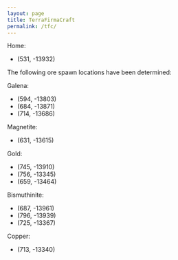 ```yaml
---
layout: page
title: TerraFirmaCraft
permalink: /tfc/
---
```


Home:

* (531, -13932)

The following ore spawn locations have been determined:

Galena:

* (594, -13803)
* (684, -13871)
* (714, -13686)

Magnetite:

* (631, -13615)


Gold:

* (745, -13910)
* (756, -13345)
* (659, -13464)

Bismuthinite:

* (687, -13961)
* (796, -13939)
* (725, -13367)

Copper:

* (713, -13340)
